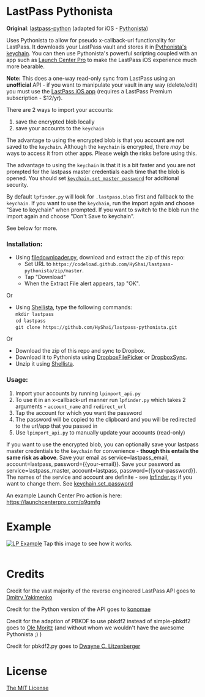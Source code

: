 LastPass Pythonista
===================

**Original**: [lastpass-python][] (adapted for iOS - [Pythonista][])


Uses Pythonista to allow for pseudo x-callback-url functionality for LastPass. It downloads your LastPass vault and stores it in [Pythonista's keychain][]. You can then use Pythonista's powerful scripting coupled with an app such as [Launch Center Pro][] to make the LastPass iOS experience much more bearable.

**Note:** This does a one-way read-only sync from LastPass using an __unofficial__ API - if you want to manipulate your vault in any way (delete/edit) you must use the [LastPass iOS app][] (requires a LastPass Premium subscription - $12/yr).

There are 2 ways to import your accounts:

1. save the encrypted blob locally
2. save your accounts to the `keychain`

The advantage to using the encrypted blob is that you account are not saved to the `keychain`. Although the `keychain` is encrypted, there *may* be ways to access it from other apps. Please weigh the risks before using this. 

The advantage to using the `keychain` is that it is a bit faster and you are not prompted for the lastpass master credentials each time that the blob is opened. You should set [`keychain.set_master_password`][] for additional security.

By default `lpfinder.py` will look for `.lastpass.blob` first and fallback to the `keychain`. If you want to use the `keychain`, run the import again and choose "Save to keychain" when prompted. If you want to switch to the blob run the import again and choose "Don't Save to keychain".

See below for more.

### Installation:

* Using [filedownloader.py][], download and extract the zip of this repo:
    * Set URL to `https://codeload.github.com/HyShai/lastpass-pythonista/zip/master`.
    * Tap "Download"
    * When the Extract File alert appears, tap "OK".

Or

* Using <a href="https://github.com/transistor1/shellista">Shellista</a>, type the following commands:<br>
    `mkdir lastpass`<br>
    `cd lastpass`<br>
    `git clone https://github.com/HyShai/lastpass-pythonista.git`

Or

* Download the zip of this repo and sync to Dropbox.
* Download it to Pythonista using [DropboxFilePicker][] or [DropboxSync][].
* Unzip it using [Shellista][].

### Usage:

1. Import your accounts by running `lpimport_api.py`
2. To use it in an x-callback-url manner run `lpfinder.py` which takes 2 arguments - `account_name` and `redirect_url`
3. Tap the account for which you want the password 
4. The password will be copied to the clipboard and you will be redirected to the url/app that you passed in
4. Use `lpimport_api.py` to manually update your accounts (read-only)

If you want to use the encrypted blob, you can optionally save your lastpass master credentials to the `keychain` for convenience - **though this entails the same risk as above**. Save your email as service=lastpass_email, account=lastpass, password={{your-email}}. Save your password as service=lastpass_master, account=lastpass, password={{your-password}}. The names of the service and account are definite - see [lpfinder.py][] if you want to change them. See [keychain.set_password][]

An example Launch Center Pro action is here: https://launchcenterpro.com/q9qmfg 

Example
=======

<a href="https://www.youtube.com/watch?v=8WmbEWjLWbY" target="_blank"><img src="http://img.youtube.com/vi/8WmbEWjLWbY/0.jpg" alt="LP Example"></a> Tap this image to see how it works.

```python

```
Credits
=======

Credit for the vast majority of the reverse engineered LastPass API goes to [Dmitry Yakimenko][]

Credit for the Python version of the API goes to [konomae][]

Credit for the adaption of PBKDF to use pbkdf2 instead of simple-pbkdf2 goes to [Ole Moritz][] (and without whom we wouldn't have the awesome Pythonista ;) )

Credit for pbkdf2.py goes to [Dwayne C. Litzenberger][]

License
=======

[The MIT License][]

  [Pythonista]: https://itunes.apple.com/us/app/pythonista/id528579881
  [lastpass-python]: https://github.com/konomae/lastpass-python
  [The MIT License]: http://opensource.org/licenses/mit-license.php
  [Launch Center Pro]: https://itunes.apple.com/us/app/launch-center-pro/id532016360?mt=8&uo=4&at=11l6hc&ct=fnd
  [LastPass iOS app]:https://itunes.apple.com/us/app/lastpass-for-premium-customers/id324613447?mt=8&uo=4&at=11l6hc&ct=fnd
  [DropboxFilePicker]:https://gist.github.com/omz/fb180c58c94526e2c40b
  [DropboxSync]:https://gist.github.com/sidewinder42/8631794
  [Shellista]:https://github.com/transistor1/shellista
  [konomae]:https://github.com/konomae
  [Ole Moritz]:https://github.com/omz
  [Dwayne C. Litzenberger]:https://github.com/dlitz/python-pbkdf2
  [Pythonista's keychain]:http://omz-software.com/pythonista/docs/ios/keychain.html
  [Dmitry Yakimenko]:https://github.com/detunized
  [filedownloader.py]:https://gist.github.com/elliospizzaman/89edf288a15fde45682a
  [keychain.set_password]:http://omz-software.com/pythonista/docs/ios/keychain.html#keychain.set_password
  [lpfinder.py]:https://github.com/HyShai/lastpass-pythonista/blob/master/lpfinder.py#L27
  [`keychain.set_master_password`]:http://omz-software.com/pythonista/docs/ios/keychain.html#keychain.set_master_password
